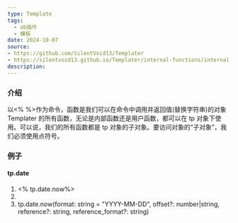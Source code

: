 ```yaml
---
type: Template
tags:
  - ob插件
  - 模板
date: 2024-10-07
source: 
- https://github.com/SilentVoid13/Templater 
- https://silentvoid13.github.io/Templater/internal-functions/internal-modules/date-module.html
description:
---
```

### 介绍
以<% %>作为命令，函数是我们可以在命令中调用并返回值(替换字符串)的对象
Templater 的所有函数，无论是内部函数还是用户函数，都可以在 tp 对象下使用。可以说，我们的所有函数都是 tp 对象的子对象。要访问对象的“子对象”，我们必须使用点符号。
### 例子
#### tp.date
1. <% tp.date.now%>
2. 
3. tp.date.now(format: string = "YYYY-MM-DD", offset?: number|string, reference?: string, reference_format?: string)